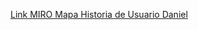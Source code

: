 [Link MIRO Mapa Historia de Usuario Daniel](https://miro.com/welcomeonboard/djFCM0t0WUswdWpmVUgzZnlrQXFOaldKeGxOQmluWkpmakN6bWdHMkp5c1pZRUdHaENjUzZQUXV3VmxTNTBmWnwzNDU4NzY0NTc3MTQ4NjY5Nzk2fDI=?share_link_id=721086591550)
